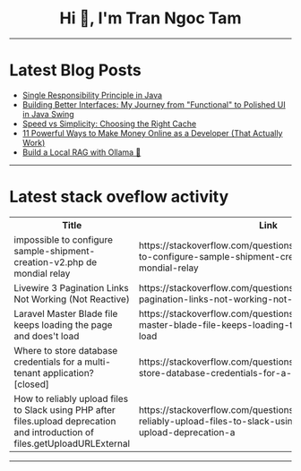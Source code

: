 <h1 align="center">Hi 👋, I'm Tran Ngoc Tam</h1>

---

# Latest Blog Posts 
<!-- BLOG-POST-LIST:START -->
- [Single Responsibility Principle in Java](https://dev.to/noel_kamphoa_e688aece0725/single-responsibility-principle-in-java-4bko)
- [Building Better Interfaces: My Journey from &quot;Functional&quot; to Polished UI in Java Swing](https://dev.to/alireza_minagar_99f01ecb6/building-better-interfaces-my-journey-from-functional-to-polished-ui-in-java-swing-4djp)
- [Speed vs Simplicity: Choosing the Right Cache](https://dev.to/rhaqim/speed-vs-simplicity-choosing-the-right-cache-1jac)
- [11 Powerful Ways to Make Money Online as a Developer &lpar;That Actually Work&rpar;](https://dev.to/code_2/11-powerful-ways-to-make-money-online-as-a-developer-that-actually-work-22ke)
- [Build a Local RAG with Ollama 🚀](https://dev.to/srbhr/build-a-local-rag-with-ollama-1l36)
<!-- BLOG-POST-LIST:END -->

---

# Latest stack oveflow activity
<table>
  <tr><th>Title</th><th>Link</th></tr>
  <!-- STACKOVERFLOW:START --><tr><td>impossible to configure sample-shipment-creation-v2.php de mondial relay</td><td>https://stackoverflow.com/questions/79626665/impossible-to-configure-sample-shipment-creation-v2-php-de-mondial-relay</td></tr><tr><td>Livewire 3 Pagination Links Not Working &lpar;Not Reactive&rpar;</td><td>https://stackoverflow.com/questions/79626540/livewire-3-pagination-links-not-working-not-reactive</td></tr><tr><td>Laravel Master Blade file keeps loading the page and does&#39;t load</td><td>https://stackoverflow.com/questions/79626521/laravel-master-blade-file-keeps-loading-the-page-and-doest-load</td></tr><tr><td>Where to store database credentials for a multi-tenant application? [closed]</td><td>https://stackoverflow.com/questions/79626448/where-to-store-database-credentials-for-a-multi-tenant-application</td></tr><tr><td>How to reliably upload files to Slack using PHP after files.upload deprecation and introduction of files.getUploadURLExternal</td><td>https://stackoverflow.com/questions/79626202/how-to-reliably-upload-files-to-slack-using-php-after-files-upload-deprecation-a</td></tr><!-- STACKOVERFLOW:END -->
</table>

---


